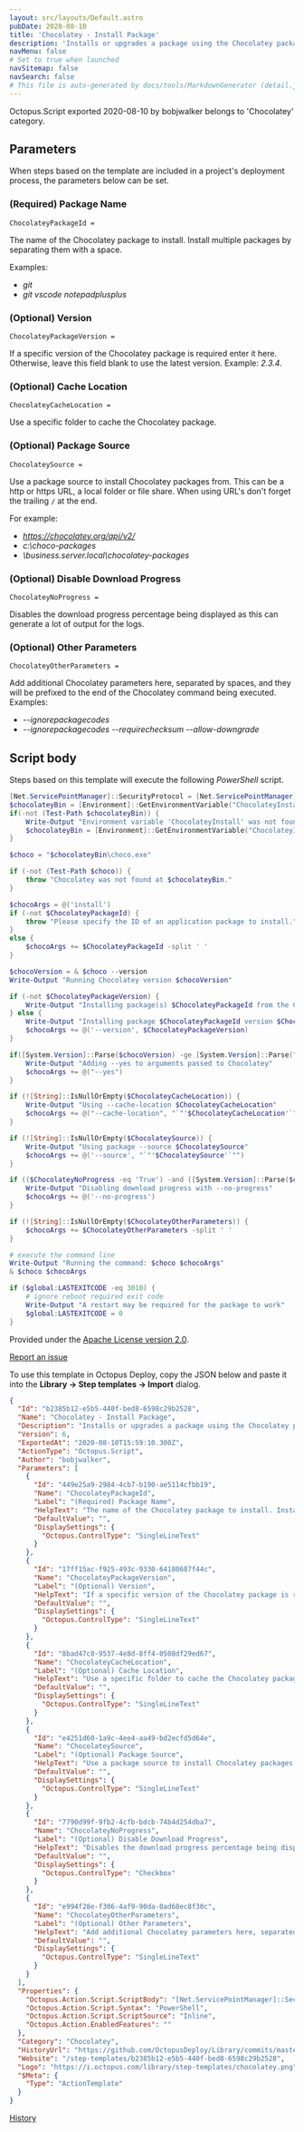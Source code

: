 ```yaml
---
layout: src/layouts/Default.astro
pubDate: 2020-08-10
title: 'Chocolatey - Install Package'
description: 'Installs or upgrades a package using the Chocolatey package manager.'
navMenu: false
# Set to true when launched
navSitemap: false
navSearch: false
# This file is auto-generated by docs/tools/MarkdownGenerator (detail.js)
---
```


Octopus.Script exported 2020-08-10 by bobjwalker belongs to 'Chocolatey' category.

## Parameters

When steps based on the template are included in a project's deployment process, the parameters below can be set.


<div class="param">

### (Required) Package Name

`ChocolateyPackageId = `

The name of the Chocolatey package to install. Install multiple packages by separating them with a space.

Examples:

* _git_
* _git_ _vscode_ _notepadplusplus_


</div>
        
<div class="param">

### (Optional) Version

`ChocolateyPackageVersion = `

If a specific version of the Chocolatey package is required enter it here. Otherwise, leave this field blank to use the latest version. Example: _2.3.4_.

</div>
        
<div class="param">

### (Optional) Cache Location

`ChocolateyCacheLocation = `

Use a specific folder to cache the Chocolatey package.

</div>
        
<div class="param">

### (Optional) Package Source

`ChocolateySource = `

Use a package source to install Chocolatey packages from. This can be a http or https URL, a local folder or file share. When using URL's don't forget the trailing `/` at the end.

For example: 

* _https://chocolatey.org/api/v2/_
* _c:\choco-packages_
* _\\business.server.local\chocolatey-packages_

</div>
        
<div class="param">

### (Optional) Disable Download Progress

`ChocolateyNoProgress = `

Disables the download progress percentage being displayed as this can generate a lot of output for the logs.

</div>
        
<div class="param">

### (Optional) Other Parameters

`ChocolateyOtherParameters = `

Add additional Chocolatey parameters here, separated by spaces, and they will be prefixed to the end of the Chocolatey command being executed. Examples:

* _--ignorepackagecodes_
* _--ignorepackagecodes --requirechecksum --allow-downgrade_

</div>
        

## Script body

Steps based on this template will execute the following *PowerShell* script.

```powershell
[Net.ServicePointManager]::SecurityProtocol = [Net.ServicePointManager]::SecurityProtocol -bor [Net.SecurityProtocolType]::Tls12
$chocolateyBin = [Environment]::GetEnvironmentVariable("ChocolateyInstall", "Machine") + "\bin"
if(-not (Test-Path $chocolateyBin)) {
    Write-Output "Environment variable 'ChocolateyInstall' was not found in the system variables. Attempting to find it in the user variables..."
    $chocolateyBin = [Environment]::GetEnvironmentVariable("ChocolateyInstall", "User") + "\bin"
}

$choco = "$chocolateyBin\choco.exe"

if (-not (Test-Path $choco)) {
    throw "Chocolatey was not found at $chocolateyBin."
}

$chocoArgs = @('install')
if (-not $ChocolateyPackageId) {
    throw "Please specify the ID of an application package to install."
}
else {
    $chocoArgs += $ChocolateyPackageId -split ' '
}

$chocoVersion = & $choco --version
Write-Output "Running Chocolatey version $chocoVersion"

if (-not $ChocolateyPackageVersion) {
    Write-Output "Installing package(s) $ChocolateyPackageId from the Chocolatey package repository..."
} else {
    Write-Output "Installing package $ChocolateyPackageId version $ChocolateyPackageVersion from the Chocolatey package repository..."
    $chocoArgs += @('--version', $ChocolateyPackageVersion)
}

if([System.Version]::Parse($chocoVersion) -ge [System.Version]::Parse("0.9.8.33")) {
    Write-Output "Adding --yes to arguments passed to Chocolatey"
    $chocoArgs += @("--yes")
}

if (![String]::IsNullOrEmpty($ChocolateyCacheLocation)) {
    Write-Output "Using --cache-location $ChocolateyCacheLocation"
    $chocoArgs += @("--cache-location", "`"'$ChocolateyCacheLocation'`"")
}

if (![String]::IsNullOrEmpty($ChocolateySource)) {
    Write-Output "Using package --source $ChocolateySource"
    $chocoArgs += @('--source', "`"'$ChocolateySource'`"")
}

if (($ChocolateyNoProgress -eq 'True') -and ([System.Version]::Parse($chocoVersion) -ge [System.Version]::Parse("0.10.4"))) {
    Write-Output "Disabling download progress with --no-progress"
    $chocoArgs += @('--no-progress')
}

if (![String]::IsNullOrEmpty($ChocolateyOtherParameters)) {
	$chocoArgs += $ChocolateyOtherParameters -split ' '
}

# execute the command line
Write-Output "Running the command: $choco $chocoArgs"
& $choco $chocoArgs

if ($global:LASTEXITCODE -eq 3010) { 
	# ignore reboot required exit code
    Write-Output "A restart may be required for the package to work"
    $global:LASTEXITCODE = 0
}
```

Provided under the [Apache License version 2.0](https://github.com/OctopusDeploy/Library/blob/master/LICENSE.txt).

[Report an issue](https://github.com/OctopusDeploy/Library/issues/new?assignees=&labels=&projects=&template=bug-report.yml&title=Issue%20with%20Chocolatey%20-%20Install%20Package&step-template=Chocolatey%20-%20Install%20Package)

<div class="get-json">

To use this template in Octopus Deploy, copy the JSON below and paste it into the **Library → Step templates → Import** dialog.

```json
{
  "Id": "b2385b12-e5b5-440f-bed8-6598c29b2528",
  "Name": "Chocolatey - Install Package",
  "Description": "Installs or upgrades a package using the Chocolatey package manager.",
  "Version": 6,
  "ExportedAt": "2020-08-10T15:59:10.300Z",
  "ActionType": "Octopus.Script",
  "Author": "bobjwalker",
  "Parameters": [
    {
      "Id": "449e25a9-2984-4cb7-b190-ae5114cfbb19",
      "Name": "ChocolateyPackageId",
      "Label": "(Required) Package Name",
      "HelpText": "The name of the Chocolatey package to install. Install multiple packages by separating them with a space.\n\nExamples:\n\n* _git_\n* _git_ _vscode_ _notepadplusplus_\n",
      "DefaultValue": "",
      "DisplaySettings": {
        "Octopus.ControlType": "SingleLineText"
      }
    },
    {
      "Id": "17ff15ac-f925-493c-9330-64180687f44c",
      "Name": "ChocolateyPackageVersion",
      "Label": "(Optional) Version",
      "HelpText": "If a specific version of the Chocolatey package is required enter it here. Otherwise, leave this field blank to use the latest version. Example: _2.3.4_.",
      "DefaultValue": "",
      "DisplaySettings": {
        "Octopus.ControlType": "SingleLineText"
      }
    },
    {
      "Id": "8bad47c8-9537-4e8d-8ff4-0508df29ed67",
      "Name": "ChocolateyCacheLocation",
      "Label": "(Optional) Cache Location",
      "HelpText": "Use a specific folder to cache the Chocolatey package.",
      "DefaultValue": "",
      "DisplaySettings": {
        "Octopus.ControlType": "SingleLineText"
      }
    },
    {
      "Id": "e4251d60-1a9c-4ee4-aa49-bd2ecfd5d64e",
      "Name": "ChocolateySource",
      "Label": "(Optional) Package Source",
      "HelpText": "Use a package source to install Chocolatey packages from. This can be a http or https URL, a local folder or file share. When using URL's don't forget the trailing `/` at the end.\n\nFor example: \n\n* _https://chocolatey.org/api/v2/_\n* _c:\\choco-packages_\n* _\\\\business.server.local\\chocolatey-packages_",
      "DefaultValue": "",
      "DisplaySettings": {
        "Octopus.ControlType": "SingleLineText"
      }
    },
    {
      "Id": "7790d99f-9fb2-4cfb-bdcb-74b4d254dba7",
      "Name": "ChocolateyNoProgress",
      "Label": "(Optional) Disable Download Progress",
      "HelpText": "Disables the download progress percentage being displayed as this can generate a lot of output for the logs.",
      "DefaultValue": "",
      "DisplaySettings": {
        "Octopus.ControlType": "Checkbox"
      }
    },
    {
      "Id": "e994f28e-f306-4af9-90da-0ad68ec8f30c",
      "Name": "ChocolateyOtherParameters",
      "Label": "(Optional) Other Parameters",
      "HelpText": "Add additional Chocolatey parameters here, separated by spaces, and they will be prefixed to the end of the Chocolatey command being executed. Examples:\n\n* _--ignorepackagecodes_\n* _--ignorepackagecodes --requirechecksum --allow-downgrade_",
      "DefaultValue": "",
      "DisplaySettings": {
        "Octopus.ControlType": "SingleLineText"
      }
    }
  ],
  "Properties": {
    "Octopus.Action.Script.ScriptBody": "[Net.ServicePointManager]::SecurityProtocol = [Net.ServicePointManager]::SecurityProtocol -bor [Net.SecurityProtocolType]::Tls12\n$chocolateyBin = [Environment]::GetEnvironmentVariable(\"ChocolateyInstall\", \"Machine\") + \"\\bin\"\nif(-not (Test-Path $chocolateyBin)) {\n    Write-Output \"Environment variable 'ChocolateyInstall' was not found in the system variables. Attempting to find it in the user variables...\"\n    $chocolateyBin = [Environment]::GetEnvironmentVariable(\"ChocolateyInstall\", \"User\") + \"\\bin\"\n}\n\n$choco = \"$chocolateyBin\\choco.exe\"\n\nif (-not (Test-Path $choco)) {\n    throw \"Chocolatey was not found at $chocolateyBin.\"\n}\n\n$chocoArgs = @('install')\nif (-not $ChocolateyPackageId) {\n    throw \"Please specify the ID of an application package to install.\"\n}\nelse {\n    $chocoArgs += $ChocolateyPackageId -split ' '\n}\n\n$chocoVersion = & $choco --version\nWrite-Output \"Running Chocolatey version $chocoVersion\"\n\nif (-not $ChocolateyPackageVersion) {\n    Write-Output \"Installing package(s) $ChocolateyPackageId from the Chocolatey package repository...\"\n} else {\n    Write-Output \"Installing package $ChocolateyPackageId version $ChocolateyPackageVersion from the Chocolatey package repository...\"\n    $chocoArgs += @('--version', $ChocolateyPackageVersion)\n}\n\nif([System.Version]::Parse($chocoVersion) -ge [System.Version]::Parse(\"0.9.8.33\")) {\n    Write-Output \"Adding --yes to arguments passed to Chocolatey\"\n    $chocoArgs += @(\"--yes\")\n}\n\nif (![String]::IsNullOrEmpty($ChocolateyCacheLocation)) {\n    Write-Output \"Using --cache-location $ChocolateyCacheLocation\"\n    $chocoArgs += @(\"--cache-location\", \"`\"'$ChocolateyCacheLocation'`\"\")\n}\n\nif (![String]::IsNullOrEmpty($ChocolateySource)) {\n    Write-Output \"Using package --source $ChocolateySource\"\n    $chocoArgs += @('--source', \"`\"'$ChocolateySource'`\"\")\n}\n\nif (($ChocolateyNoProgress -eq 'True') -and ([System.Version]::Parse($chocoVersion) -ge [System.Version]::Parse(\"0.10.4\"))) {\n    Write-Output \"Disabling download progress with --no-progress\"\n    $chocoArgs += @('--no-progress')\n}\n\nif (![String]::IsNullOrEmpty($ChocolateyOtherParameters)) {\n\t$chocoArgs += $ChocolateyOtherParameters -split ' '\n}\n\n# execute the command line\nWrite-Output \"Running the command: $choco $chocoArgs\"\n& $choco $chocoArgs\n\nif ($global:LASTEXITCODE -eq 3010) { \n\t# ignore reboot required exit code\n    Write-Output \"A restart may be required for the package to work\"\n    $global:LASTEXITCODE = 0\n}",
    "Octopus.Action.Script.Syntax": "PowerShell",
    "Octopus.Action.Script.ScriptSource": "Inline",
    "Octopus.Action.EnabledFeatures": ""
  },
  "Category": "Chocolatey",
  "HistoryUrl": "https://github.com/OctopusDeploy/Library/commits/master/step-templates//opt/buildagent/work/75443764cd38076d/step-templates/chocolatey-install-package.json",
  "Website": "/step-templates/b2385b12-e5b5-440f-bed8-6598c29b2528",
  "Logo": "https://i.octopus.com/library/step-templates/chocolatey.png",
  "$Meta": {
    "Type": "ActionTemplate"
  }
}
```

[History](https://github.com/OctopusDeploy/Library/commits/master/step-templates/https://github.com/OctopusDeploy/Library/commits/master/step-templates//opt/buildagent/work/75443764cd38076d/step-templates/chocolatey-install-package.json)

</div>

